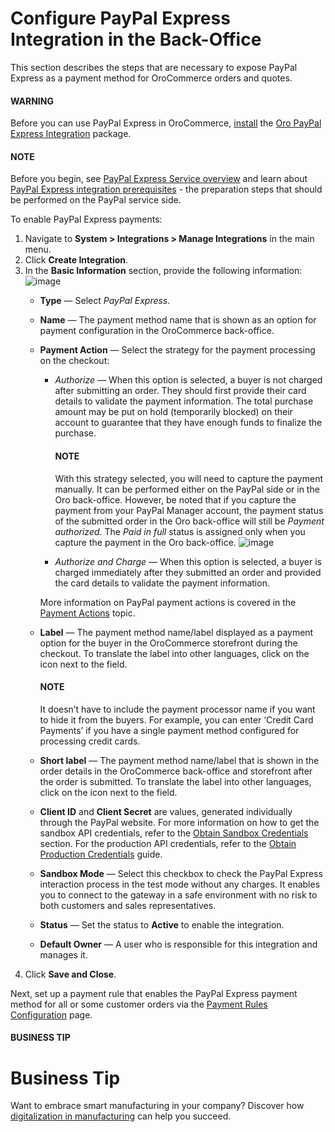 <a id="config-guide-payment-paypal-express"></a>

# Configure PayPal Express Integration in the Back-Office

This section describes the steps that are necessary to expose PayPal Express as a payment method for OroCommerce orders and quotes.

#### WARNING
Before you can use PayPal Express in OroCommerce, [install](../../../../../../../backend/extension/install-extension.md#cookbook-extensions-composer) the <a href="https://packagist.oroinc.com/?#oro/paypal-express" target="_blank">Oro PayPal Express Integration</a> package.

#### NOTE
Before you begin, see [PayPal Express Service overview](../index.md#user-guide-payment-payment-providers-overview-paypal-express) and learn about [PayPal Express integration prerequisites](paypal-express-prerequisites.md#user-guide-payment-prerequisites-paypal-express) - the preparation steps that should be performed on the PayPal service side.

To enable PayPal Express payments:

1. Navigate to **System > Integrations > Manage Integrations** in the main menu.
2. Click **Create Integration**.
3. In the **Basic Information** section, provide the following information:
   ![image](user/img/system/integrations/paypal/paypal_express_integration.png)
   * **Type** —  Select *PayPal Express*.
   * **Name** — The payment method name that is shown as an option for payment configuration in the OroCommerce back-office.
   * **Payment Action** — Select the strategy for the payment processing on the checkout:
     * *Authorize* — When this option is selected, a buyer is not charged after submitting an order. They should first provide their card details to validate the payment information. The total purchase amount may be put on hold (temporarily blocked) on their account to guarantee that they have enough funds to finalize the purchase.

       #### NOTE
       With this strategy selected, you will need to capture the payment manually. It can be performed either on the PayPal side or in the Oro back-office. However, be noted that if you capture the payment from your PayPal Manager account, the payment status of the submitted order in the Oro back-office will still be *Payment authorized*. The *Paid in full* status is assigned only when you capture the payment in the Oro back-office.
       ![image](user/img/system/integrations/paypal/paypal_express_charge.png)
     * *Authorize and Charge* — When this option is selected, a buyer is charged immediately after they submitted an order and provided the card details to validate the payment information.

     More information on PayPal payment actions is covered in the [Payment Actions](../paypal-payment-actions.md#user-guide-payment-configuration-payment-method-integration-payment-actions) topic.
   * **Label** — The payment method name/label displayed as a payment option for the buyer in the OroCommerce storefront during the checkout. To translate the label into other languages, click on the <i class="fas fa-language" aria-hidden="true"></i> icon next to the field.

     #### NOTE
     It doesn’t have to include the payment processor name if you want to hide it from the buyers. For example, you can enter ‘Credit Card Payments’ if you have a single payment method configured for processing credit cards.
   * **Short label** — The payment method name/label that is shown in the order details in the OroCommerce back-office and storefront after the order is submitted. To translate the label into other languages, click on the <i class="fas fa-language" aria-hidden="true"></i> icon next to the field.
   * **Client ID** and **Client Secret** are values, generated individually through the PayPal website. For more information on how to get the sandbox API credentials, refer to the [Obtain Sandbox Credentials](paypal-express-prerequisites.md#paypal-express-sandbox-credentials) section. For the production API credentials, refer to the [Obtain Production Credentials](paypal-express-prerequisites.md#paypal-express-production-credentials) guide.
   * **Sandbox Mode** — Select this checkbox to check the PayPal Express interaction process in the test mode without any charges. It enables you to connect to the gateway in a safe environment with no risk to both customers and sales representatives.
   * **Status**  — Set the status to **Active** to enable the integration.
   * **Default Owner** — A user who is responsible for this integration and manages it.
4. Click **Save and Close**.

Next, set up a payment rule that enables the PayPal Express payment method for all or some customer orders via the [Payment Rules Configuration](../../../../payment-rules/index.md#sys-payment-rules) page.

#### BUSINESS TIP
# Business Tip

Want to embrace smart manufacturing in your company? Discover how <a href="https://oroinc.com/b2b-ecommerce/blog/digital-transformation-in-manufacturing/" target="_blank">digitalization in manufacturing</a> can help you succeed.

<!-- fa-bars = fa-navicon -->
<!-- Ic Tiles is used as Set As Default in saved views, and as tiles in display layout options -->
<!-- IcPencil refers to Rename in Commerce and Inline Editing in CRM -->
<!-- Check mark in the square. -->
<!-- SortDesc is also used as drop-down arrow -->
